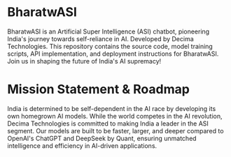 # BharatwASI
BharatwASI is an Artificial Super Intelligence (ASI) chatbot, pioneering India's journey towards self-reliance in AI. Developed by Decima Technologies. This repository contains the source code, model training scripts, API implementation, and deployment instructions for BharatwASI. Join us in shaping the future of India's AI supremacy!

# Mission Statement & Roadmap
India is determined to be self-dependent in the AI race by developing its own homegrown AI models. While the world competes in the AI revolution, Decima Technologies is committed to making India a leader in the ASI segment. Our models are built to be faster, larger, and deeper compared to OpenAI's ChatGPT and DeepSeek by Quant, ensuring unmatched intelligence and efficiency in AI-driven applications.
